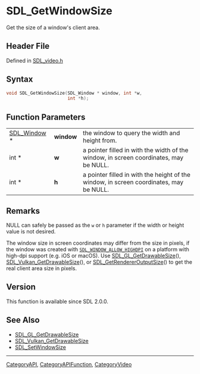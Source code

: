 # SDL_GetWindowSize

Get the size of a window's client area.

## Header File

Defined in [SDL_video.h](https://github.com/libsdl-org/SDL/blob/SDL2/include/SDL_video.h)

## Syntax

```c
void SDL_GetWindowSize(SDL_Window * window, int *w,
                       int *h);
```

## Function Parameters

|                            |            |                                                                                        |
| -------------------------- | ---------- | -------------------------------------------------------------------------------------- |
| [SDL_Window](SDL_Window) * | **window** | the window to query the width and height from.                                         |
| int *                      | **w**      | a pointer filled in with the width of the window, in screen coordinates, may be NULL.  |
| int *                      | **h**      | a pointer filled in with the height of the window, in screen coordinates, may be NULL. |

## Remarks

NULL can safely be passed as the `w` or `h` parameter if the width or
height value is not desired.

The window size in screen coordinates may differ from the size in pixels,
if the window was created with
[`SDL_WINDOW_ALLOW_HIGHDPI`](SDL_WINDOW_ALLOW_HIGHDPI) on a platform with
high-dpi support (e.g. iOS or macOS). Use
[SDL_GL_GetDrawableSize](SDL_GL_GetDrawableSize)(),
[SDL_Vulkan_GetDrawableSize](SDL_Vulkan_GetDrawableSize)(), or
[SDL_GetRendererOutputSize](SDL_GetRendererOutputSize)() to get the real
client area size in pixels.

## Version

This function is available since SDL 2.0.0.

## See Also

- [SDL_GL_GetDrawableSize](SDL_GL_GetDrawableSize)
- [SDL_Vulkan_GetDrawableSize](SDL_Vulkan_GetDrawableSize)
- [SDL_SetWindowSize](SDL_SetWindowSize)






----
[CategoryAPI](CategoryAPI), [CategoryAPIFunction](CategoryAPIFunction), [CategoryVideo](CategoryVideo)

